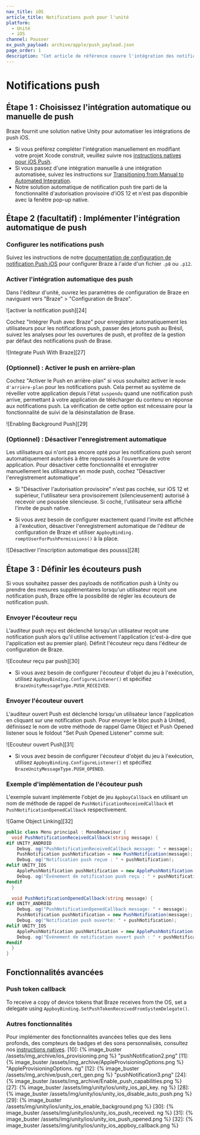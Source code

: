 ```yaml
---
nav_title: iOS
article_title: Notifications push pour l'unité
platform:
  - Unité
  - iOS
channel: Pousser
ex_push_payload: archive/apple/push_payload.json
page_order: 1
description: "Cet article de référence couvre l'intégration des notifications push iOS pour la plate-forme Unity."
---
```


# Notifications push

## Étape 1 : Choisissez l'intégration automatique ou manuelle de push

Braze fournit une solution native Unity pour automatiser les intégrations de push iOS.

- Si vous préférez compléter l'intégration manuellement en modifiant votre projet Xcode construit, veuillez suivre nos [instructions natives pour iOS Push][8].
- Si vous passez d'une intégration manuelle à une intégration automatisée, suivez les instructions sur [Transitioning from Manual to Automated Integration][2].
- Notre solution automatique de notification push tire parti de la fonctionnalité d'autorisation provisoire d'iOS 12 et n'est pas disponible avec la fenêtre pop-up native.

## Étape 2 (facultatif) : Implémenter l'intégration automatique de push

### Configurer les notifications push

Suivez les instructions de notre [documentation de configuration de notification Push iOS][8] pour configurer Braze à l'aide d'un fichier `.p8` ou `.p12`.

### Activer l'intégration automatique des push

Dans l'éditeur d'unité, ouvrez les paramètres de configuration de Braze en naviguant vers "Braze" > "Configuration de Braze".

!\[activer la notification push\]\[24\]

Cochez "Intégrer Push avec Braze" pour enregistrer automatiquement les utilisateurs pour les notifications push, passer des jetons push au Brésil, suivez les analyses pour les ouvertures de push, et profitez de la gestion par défaut des notifications push de Brase.

!\[Integrate Push With Braze\]\[27\]

### (Optionnel) : Activer le push en arrière-plan

Cochez "Activer le Push en arrière-plan" si vous souhaitez activer le `mode d'arrière-plan` pour les notifications push. Cela permet au système de réveiller votre application depuis l'état `suspendu` quand une notification push arrive, permettant à votre application de télécharger du contenu en réponse aux notifications push. La vérification de cette option est nécessaire pour la fonctionnalité de suivi de la désinstallation de Brase.

!\[Enabling Background Push\]\[29\]

### (Optionnel) : Désactiver l'enregistrement automatique

Les utilisateurs qui n'ont pas encore opté pour les notifications push seront automatiquement autorisés à être repoussés à l'ouverture de votre application. Pour désactiver cette fonctionnalité et enregistrer manuellement les utilisateurs en mode push, cochez "Désactiver l'enregistrement automatique".

- Si "Désactiver l'autorisation provisoire" n'est pas cochée, sur iOS 12 et supérieur, l'utilisateur sera provisoirement (silencieusement) autorisé à recevoir une poussée silencieuse. Si coché, l'utilisateur sera affiché l'invite de push native.

- Si vous avez besoin de configurer exactement quand l'invite est affichée à l'exécution, désactiver l'enregistrement automatique de l'éditeur de configuration de Braze et utiliser `AppboyBinding. romptUserForPushPermissions()` à la place.

!\[Désactiver l'inscription automatique des pousss\]\[28\]

## Étape 3 : Définir les écouteurs push

Si vous souhaitez passer des payloads de notification push à Unity ou prendre des mesures supplémentaires lorsqu'un utilisateur reçoit une notification push, Braze offre la possibilité de régler les écouteurs de notification push.

### Envoyer l'écouteur reçu

L'auditeur push reçu est déclenché lorsqu'un utilisateur reçoit une notification push alors qu'il utilise activement l'application (c'est-à-dire que l'application est au premier plan). Définit l'écouteur reçu dans l'éditeur de configuration de Braze.

!\[Ecouteur reçu par push\]\[30\]

- Si vous avez besoin de configurer l'écouteur d'objet du jeu à l'exécution, utilisez `AppboyBinding.ConfigureListener()` et spécifiez `BrazeUnityMessageType.PUSH_RECEIVED`.

### Envoyer l'écouteur ouvert

L'auditeur ouvert Push est déclenché lorsqu'un utilisateur lance l'application en cliquant sur une notification push. Pour envoyer le bloc push à United, définissez le nom de votre méthode de rappel Game Object et Push Opened listener sous le foldout "Set Push Opened Listener" comme suit:

!\[Ecouteur ouvert Push\]\[31\]


- Si vous avez besoin de configurer l'écouteur d'objet du jeu à l'exécution, utilisez `AppboyBinding.ConfigureListener()` et spécifiez `BrazeUnityMessageType.PUSH_OPENED`.

### Exemple d'implémentation de l'écouteur push

L'exemple suivant implémente l'objet de jeu `AppboyCallback` en utilisant un nom de méthode de rappel de `PushNotificationReceivedCallback` et `PushNotificationOpenedCallback` respectivement.

!\[Game Object Linking\]\[32\]

```csharp
public class Menu principal : MonoBehaviour {
  void PushNotificationReceivedCallback(string message) {
#if UNITY_ANDROID
    Debug. og("PushNotificationReceivedCallback message: " + message);
    PushNotification pushNotification = new PushNotification(message);
    Debug. og("Notification push reçue : " + pushNotification);   
#elif UNITY_IOS
    ApplePushNotification pushNotification = new ApplePushNotification(message);
    Debug. og("Événement de notification push reçu : " + pushNotification);   
#endif  
  }

  void PushNotificationOpenedCallback(string message) {
#if UNITY_ANDROID
    Debug. og("PushNotificationOpenedCallback message: " + message);
    PushNotification pushNotification = new PushNotification(message);
    Debug. og("Notification push ouverte: " + pushNotification);  
#elif UNITY_IOS
    ApplePushNotification pushNotification = new ApplePushNotification(message);
    Debug. og("Événement de notification ouvert push : " + pushNotification);   
#endif  
  }
}
```

## Fonctionnalités avancées

### Push token callback

To receive a copy of device tokens that Braze receives from the OS, set a delegate using `AppboyBinding.SetPushTokenReceivedFromSystemDelegate()`.

### Autres fonctionnalités

Pour implémenter des fonctionnalités avancées telles que des liens profonds, des compteurs de badges et des sons personnalisés, consultez nos [instructions natives][8].
[10]: {% image_buster /assets/img_archive/ios_provisioning.png %} "pushNotification2.png" [11]: {% image_buster /assets/img_archive/AppleProvisioningOptions.png %} "AppleProvisioningOptions. ng" [12]: {% image_buster /assets/img_archive/push_cert_gen.png %} "pushNotification3.png" [24]: {% image_buster /assets/img_archive/Enable_push_capabilities.png %} [27]: {% image_buster /assets/img/unity/ios/unity_ios_api_key. ng %} [28]: {% image_buster /assets/img/unity/ios/unity_ios_disable_auto_push.png %} [29]: {% image_buster /assets/img/unity/ios/unity_ios_enable_background.png %} [30]: {% image_buster /assets/img/unity/ios/unity_ios_push_received. ng %} [31]: {% image_buster /assets/img/unity/ios/unity_ios_push_opened.png %} [32]: {% image_buster /assets/img/unity/ios/unity_ios_appboy_callback.png %}

[2]: {{site.baseurl}}/developer_guide/platform_integration_guides/unity/sdk_integration/ios/#transitioning-from-manual-to-automated-integration-ios
[8]: {{site.baseurl}}/developer_guide/platform_integration_guides/unity/push_notifications/ios/
[8]: {{site.baseurl}}/developer_guide/platform_integration_guides/unity/push_notifications/ios/
[8]: {{site.baseurl}}/developer_guide/platform_integration_guides/unity/push_notifications/ios/
